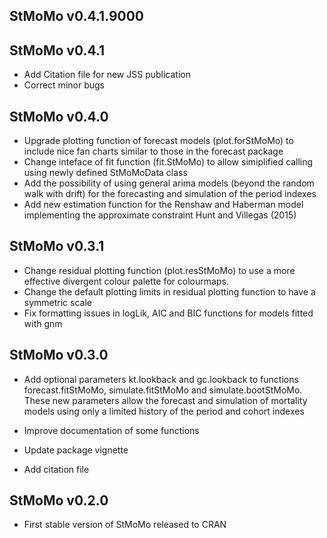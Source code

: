 StMoMo v0.4.1.9000
----------------------------------------------------------------



StMoMo v0.4.1
----------------------------------------------------------------
* Add Citation file for new JSS publication
* Correct minor bugs


StMoMo v0.4.0 
----------------------------------------------------------------
* Upgrade plotting function of forecast models (plot.forStMoMo)
  to include nice fan charts similar to those in the forecast
  package 
* Change inteface of fit function (fit.StMoMo) to allow 
  simiplified calling using newly defined StMoMoData class
* Add the possibility of using general arima models (beyond the
  random walk with drift) for the forecasting and simulation of
  the period indexes
* Add new estimation function for the Renshaw and Haberman model
  implementing the approximate constraint Hunt and Villegas (2015)

StMoMo v0.3.1
----------------------------------------------------------------
* Change residual plotting function (plot.resStMoMo) to use a
  more effective divergent colour palette for colourmaps.
* Change the default plotting limits in residual plotting 
  function to have a symmetric scale
* Fix formatting issues in logLik, AIC and BIC functions for 
  models fitted with gnm  


StMoMo v0.3.0
----------------------------------------------------------------
* Add optional parameters kt.lookback and gc.lookback to 
  functions forecast.fitStMoMo, simulate.fitStMoMo and 
  simulate.bootStMoMo. These new parameters allow the forecast
  and simulation of mortality models using only a limited history
  of the period and cohort indexes
  
* Improve documentation of some functions

* Update package vignette
  
* Add citation file


StMoMo v0.2.0
----------------------------------------------------------------

* First stable version of StMoMo released to CRAN